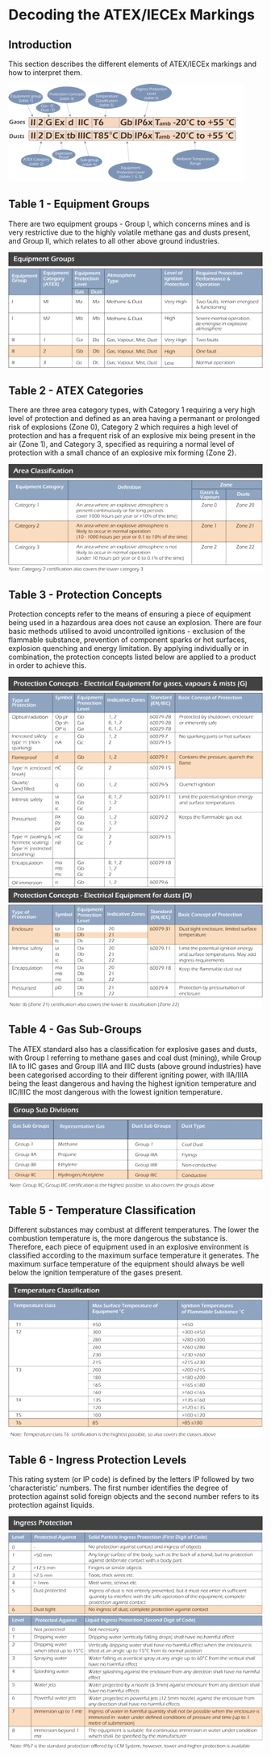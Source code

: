 # Decoding the ATEX/IECEx Markings

## Introduction
This section describes the different elements of ATEX/IECEx markings and how to interpret them.

![](images/atex_marking_explanation.png)

## Table 1 - Equipment Groups
There are two equipment groups - Group I, which concerns mines and is very restrictive due to the highly volatile methane gas and dusts present, and Group II, which relates to all other above ground industries.

![](images/table_equipment_groups.png)

## Table 2 - ATEX Categories
There are three area category types, with Category 1 requiring a very high level of protection and defined as an area having a permanant or prolonged risk of explosions (Zone 0), Category 2 which requires a high level of protection and has a frequent risk of an explosive mix being present in the air (Zone 1), and Category 3, specified as requiring a normal level of protection with a small chance of an explosive mix forming (Zone 2).

![](images/table_atex_categories.png)

## Table 3 - Protection Concepts
Protection concepts refer to the means of ensuring a piece of equipment being used in a hazardous area does not cause an explosion. There are four basic methods utilised to avoid uncontrolled ignitions - exclusion of the flammable substance, prevention of component sparks or hot surfaces, explosion quenching and energy limitation. By applying individually or in combination, the protection concepts listed below are applied to a product in order to achieve this.

![](images/table_protection_concepts_gas.png)
![](images/table_protection_concepts_dust.png)

## Table 4 - Gas Sub-Groups
The ATEX standard also has a classification for explosive gases and dusts, with Group I referring to methane gases and coal dust (mining), while Group IIA to IIC gases and Group IIIA and IIIC dusts (above ground industries) have been categorised according to their different igniting power, with IIA/IIIA being the least dangerous and having the highest ignition temperature and IIC/IIIC the most dangerous with the lowest ignition temperature.

![](images/table_gas_groups.png)

## Table 5 - Temperature Classification
Different substances may combust at different temperatures. The lower the combustion temperature is, the more dangerous the substance is. Therefore, each piece of equipment used in an explosive environment is classified according to the maximum surface temperature it generates. The maximum surface temperature of the equipment should always be well below the ignition temperature of the gases present.

![](images/table_temperature_classification.png)

## Table 6 - Ingress Protection Levels
This rating system (or IP code) is defined by the letters IP followed by two 'characteristic' numbers. The first number identifies the degree of protection against solid foreign objects and the second number refers to its protection against liquids.

![](images/table_ingress_protection.png)
